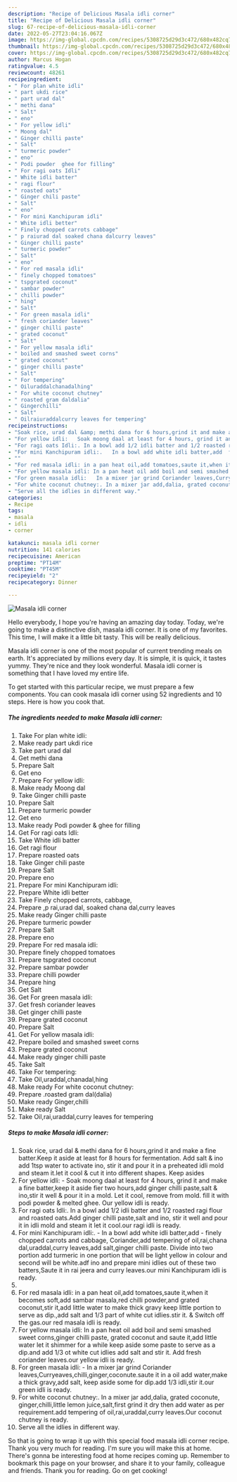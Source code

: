 ```yaml
---
description: "Recipe of Delicious Masala idli corner"
title: "Recipe of Delicious Masala idli corner"
slug: 67-recipe-of-delicious-masala-idli-corner
date: 2022-05-27T23:04:16.067Z
image: https://img-global.cpcdn.com/recipes/5308725d29d3c472/680x482cq70/masala-idli-corner-recipe-main-photo.jpg
thumbnail: https://img-global.cpcdn.com/recipes/5308725d29d3c472/680x482cq70/masala-idli-corner-recipe-main-photo.jpg
cover: https://img-global.cpcdn.com/recipes/5308725d29d3c472/680x482cq70/masala-idli-corner-recipe-main-photo.jpg
author: Marcus Hogan
ratingvalue: 4.5
reviewcount: 48261
recipeingredient:
- " For plan white idli"
- " part ukdi rice"
- " part urad dal"
- " methi dana"
- " Salt"
- " eno"
- " For yellow idli"
- " Moong dal"
- " Ginger chilli paste"
- " Salt"
- " turmeric powder"
- " eno"
- " Podi powder  ghee for filling"
- " For ragi oats Idli"
- " White idli batter"
- " ragi flour"
- " roasted oats"
- " Ginger chili paste"
- " Salt"
- " eno"
- " For mini Kanchipuram idli"
- " White idli better"
- " Finely chopped carrots cabbage"
- " p raiurad dal soaked chana dalcurry leaves"
- " Ginger chilli paste"
- " turmeric powder"
- " Salt"
- " eno"
- " For red masala idli"
- " finely chopped tomatoes"
- " tspgrated coconut"
- " sambar powder"
- " chilli powder"
- " hing"
- " Salt"
- " For green masala idli"
- " fresh coriander leaves"
- " ginger chilli paste"
- " grated coconut"
- " Salt"
- " For yellow masala idli"
- " boiled and smashed sweet corns"
- " grated coconut"
- " ginger chilli paste"
- " Salt"
- " For tempering"
- " Oiluraddalchanadalhing"
- " For white coconut chutney"
- " roasted gram daldalia"
- " Gingerchilli"
- " Salt"
- " Oilraiuraddalcurry leaves for tempering"
recipeinstructions:
- "Soak rice, urad dal &amp; methi dana for 6 hours,grind it and make a fine batter.Keep it aside at least for 8 hours for fermentation. Add salt &amp; ino add 1tsp water to activate ino, stir it and pour it in a preheated idli mold and steam it.let it cool &amp; cut it into different shapes. Keep asides"
- "For yellow idli:   Soak moong daal at least for 4 hours, grind it and make a fine batter,keep it aside fier two hours,add ginger chilli paste,salt &amp; ino,stir it well &amp; pour it in a mold. Let it cool, remove from mold. fill it with podi powder &amp; melted ghee. Our yellow idli is ready."
- "For ragi oats Idli:. In a bowl add 1/2 idli batter and 1/2 roasted ragi flour and roasted oats.Add ginger chilli paste,salt and ino, stir it well and pour it in idli mold and steam it let it cool.our ragi idli is ready."
- "For mini Kanchipuram idli:.   In a bowl add white idli batter,add  finely chopped carrots and cabbage, Coriander,add tempering of oil,rai,chana dal,uraddal,curry leaves,add salt,ginger chilli paste. Divide into two portion add turmeric in one portion that will be light yellow in colour and second will be white.adf ino and prepare mini idlies out of these two batters,Saute it in rai jeera and curry leaves.our mini Kanchipuram idli is ready."
- ""
- "For red masala idli: in a pan heat oil,add tomatoes,saute it,when it becomes soft,add sambar masala,red chilli powder,and grated coconut,stir it,add little water to make thick gravy keep little portion to serve as dip.,add salt and 1/3 part of white cut idlies.stir it. &amp; Switch off the gas.our red masala idli is ready."
- "For yellow masala idli: In a pan heat oil add boil and semi smashed sweet corns,ginger chilli paste, grated coconut and saute it,add little water let it shimmer for a while keep aside some paste to serve as a dip.and add 1/3 ot white cut idlies add salt and stir it. Add fresh coriander leaves.our yellow idli is ready."
- "For green masala idli:   In a mixer jar grind Coriander leaves,Curryeaves,chilli,ginger,coconute.saute it in a oil add water,make a thick gravy,add salt, keep aside some for dip.add 1/3 idli,stir it.our green idli is ready."
- "For white coconut chutney:. In a mixer jar add,dalia, grated coconute, ginger,chilli,little lemon juice,salt,first grind it dry then add water as per requirement.add tempering of oil,rai,uraddal,curry leaves.Our coconut chutney is ready."
- "Serve all the idlies in different way."
categories:
- Recipe
tags:
- masala
- idli
- corner

katakunci: masala idli corner 
nutrition: 141 calories
recipecuisine: American
preptime: "PT14M"
cooktime: "PT45M"
recipeyield: "2"
recipecategory: Dinner

---
```



![Masala idli corner](https://img-global.cpcdn.com/recipes/5308725d29d3c472/680x482cq70/masala-idli-corner-recipe-main-photo.jpg)

Hello everybody, I hope you're having an amazing day today. Today, we're going to make a distinctive dish, masala idli corner. It is one of my favorites. This time, I will make it a little bit tasty. This will be really delicious.

Masala idli corner is one of the most popular of current trending meals on earth. It's appreciated by millions every day. It is simple, it is quick, it tastes yummy. They're nice and they look wonderful. Masala idli corner is something that I have loved my entire life.




To get started with this particular recipe, we must prepare a few components. You can cook masala idli corner using 52 ingredients and 10 steps. Here is how you cook that.

<!--inarticleads1-->

##### The ingredients needed to make Masala idli corner:

1. Take  For plan white idli:
1. Make ready  part ukdi rice
1. Take  part urad dal
1. Get  methi dana
1. Prepare  Salt
1. Get  eno
1. Prepare  For yellow idli:
1. Make ready  Moong dal
1. Take  Ginger chilli paste
1. Prepare  Salt
1. Prepare  turmeric powder
1. Get  eno
1. Make ready  Podi powder &amp; ghee for filling
1. Get  For ragi oats Idli:
1. Take  White idli batter
1. Get  ragi flour
1. Prepare  roasted oats
1. Take  Ginger chili paste
1. Prepare  Salt
1. Prepare  eno
1. Prepare  For mini Kanchipuram idli:
1. Prepare  White idli better
1. Take  Finely chopped carrots, cabbage,
1. Prepare  ,p rai,urad dal, soaked chana dal,curry leaves
1. Make ready  Ginger chilli paste
1. Prepare  turmeric powder
1. Prepare  Salt
1. Prepare  eno
1. Prepare  For red masala idli:
1. Prepare  finely chopped tomatoes
1. Prepare  tspgrated coconut
1. Prepare  sambar powder
1. Prepare  chilli powder
1. Prepare  hing
1. Get  Salt
1. Get  For green masala idli:
1. Get  fresh coriander leaves
1. Get  ginger chilli paste
1. Prepare  grated coconut
1. Prepare  Salt
1. Get  For yellow masala idli:
1. Prepare  boiled and smashed sweet corns
1. Prepare  grated coconut
1. Make ready  ginger chilli paste
1. Take  Salt
1. Take  For tempering:
1. Take  Oil,uraddal,chanadal,hing
1. Make ready  For white coconut chutney:
1. Prepare  .roasted gram dal(dalia)
1. Make ready  Ginger,chilli
1. Make ready  Salt
1. Take  Oil,rai,uraddal,curry leaves for tempering




<!--inarticleads2-->

##### Steps to make Masala idli corner:

1. Soak rice, urad dal &amp; methi dana for 6 hours,grind it and make a fine batter.Keep it aside at least for 8 hours for fermentation. Add salt &amp; ino add 1tsp water to activate ino, stir it and pour it in a preheated idli mold and steam it.let it cool &amp; cut it into different shapes. Keep asides
1. For yellow idli:  -  Soak moong daal at least for 4 hours, grind it and make a fine batter,keep it aside fier two hours,add ginger chilli paste,salt &amp; ino,stir it well &amp; pour it in a mold. Let it cool, remove from mold. fill it with podi powder &amp; melted ghee. Our yellow idli is ready.
1. For ragi oats Idli:. In a bowl add 1/2 idli batter and 1/2 roasted ragi flour and roasted oats.Add ginger chilli paste,salt and ino, stir it well and pour it in idli mold and steam it let it cool.our ragi idli is ready.
1. For mini Kanchipuram idli:.  -  In a bowl add white idli batter,add  - finely chopped carrots and cabbage, Coriander,add tempering of oil,rai,chana dal,uraddal,curry leaves,add salt,ginger chilli paste. Divide into two portion add turmeric in one portion that will be light yellow in colour and second will be white.adf ino and prepare mini idlies out of these two batters,Saute it in rai jeera and curry leaves.our mini Kanchipuram idli is ready.
1. 
1. For red masala idli: in a pan heat oil,add tomatoes,saute it,when it becomes soft,add sambar masala,red chilli powder,and grated coconut,stir it,add little water to make thick gravy keep little portion to serve as dip.,add salt and 1/3 part of white cut idlies.stir it. &amp; Switch off the gas.our red masala idli is ready.
1. For yellow masala idli: In a pan heat oil add boil and semi smashed sweet corns,ginger chilli paste, grated coconut and saute it,add little water let it shimmer for a while keep aside some paste to serve as a dip.and add 1/3 ot white cut idlies add salt and stir it. Add fresh coriander leaves.our yellow idli is ready.
1. For green masala idli:  -  In a mixer jar grind Coriander leaves,Curryeaves,chilli,ginger,coconute.saute it in a oil add water,make a thick gravy,add salt, keep aside some for dip.add 1/3 idli,stir it.our green idli is ready.
1. For white coconut chutney:. In a mixer jar add,dalia, grated coconute, ginger,chilli,little lemon juice,salt,first grind it dry then add water as per requirement.add tempering of oil,rai,uraddal,curry leaves.Our coconut chutney is ready.
1. Serve all the idlies in different way.




So that is going to wrap it up with this special food masala idli corner recipe. Thank you very much for reading. I'm sure you will make this at home. There's gonna be interesting food at home recipes coming up. Remember to bookmark this page on your browser, and share it to your family, colleague and friends. Thank you for reading. Go on get cooking!
